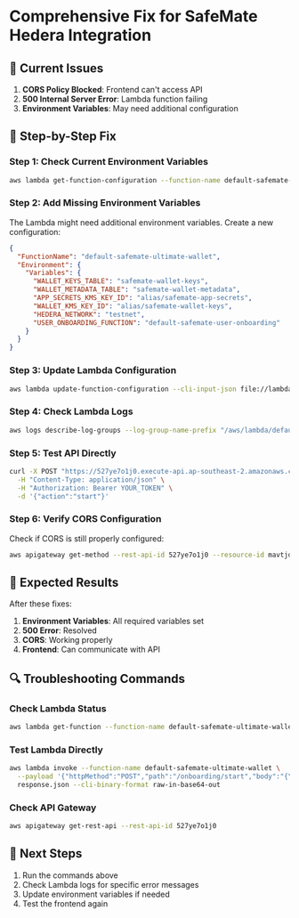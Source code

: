 # Comprehensive Fix for SafeMate Hedera Integration

## 🚨 **Current Issues**

1. **CORS Policy Blocked**: Frontend can't access API
2. **500 Internal Server Error**: Lambda function failing
3. **Environment Variables**: May need additional configuration

## 🔧 **Step-by-Step Fix**

### **Step 1: Check Current Environment Variables**

```bash
aws lambda get-function-configuration --function-name default-safemate-ultimate-wallet --query 'Environment.Variables' --output json
```

### **Step 2: Add Missing Environment Variables**

The Lambda might need additional environment variables. Create a new configuration:

```json
{
  "FunctionName": "default-safemate-ultimate-wallet",
  "Environment": {
    "Variables": {
      "WALLET_KEYS_TABLE": "safemate-wallet-keys",
      "WALLET_METADATA_TABLE": "safemate-wallet-metadata",
      "APP_SECRETS_KMS_KEY_ID": "alias/safemate-app-secrets",
      "WALLET_KMS_KEY_ID": "alias/safemate-wallet-keys",
      "HEDERA_NETWORK": "testnet",
      "USER_ONBOARDING_FUNCTION": "default-safemate-user-onboarding"
    }
  }
}
```

### **Step 3: Update Lambda Configuration**

```bash
aws lambda update-function-configuration --cli-input-json file://lambda-config-updated.json
```

### **Step 4: Check Lambda Logs**

```bash
aws logs describe-log-groups --log-group-name-prefix "/aws/lambda/default-safemate-ultimate-wallet"
```

### **Step 5: Test API Directly**

```bash
curl -X POST "https://527ye7o1j0.execute-api.ap-southeast-2.amazonaws.com/default/onboarding/start" \
  -H "Content-Type: application/json" \
  -H "Authorization: Bearer YOUR_TOKEN" \
  -d '{"action":"start"}'
```

### **Step 6: Verify CORS Configuration**

Check if CORS is still properly configured:

```bash
aws apigateway get-method --rest-api-id 527ye7o1j0 --resource-id mavtjd --http-method OPTIONS
```

## 🎯 **Expected Results**

After these fixes:
1. **Environment Variables**: All required variables set
2. **500 Error**: Resolved
3. **CORS**: Working properly
4. **Frontend**: Can communicate with API

## 🔍 **Troubleshooting Commands**

### **Check Lambda Status**
```bash
aws lambda get-function --function-name default-safemate-ultimate-wallet
```

### **Test Lambda Directly**
```bash
aws lambda invoke --function-name default-safemate-ultimate-wallet \
  --payload '{"httpMethod":"POST","path":"/onboarding/start","body":"{\"action\":\"start\"}","headers":{"Content-Type":"application/json"}}' \
  response.json --cli-binary-format raw-in-base64-out
```

### **Check API Gateway**
```bash
aws apigateway get-rest-api --rest-api-id 527ye7o1j0
```

## 📝 **Next Steps**

1. Run the commands above
2. Check Lambda logs for specific error messages
3. Update environment variables if needed
4. Test the frontend again
